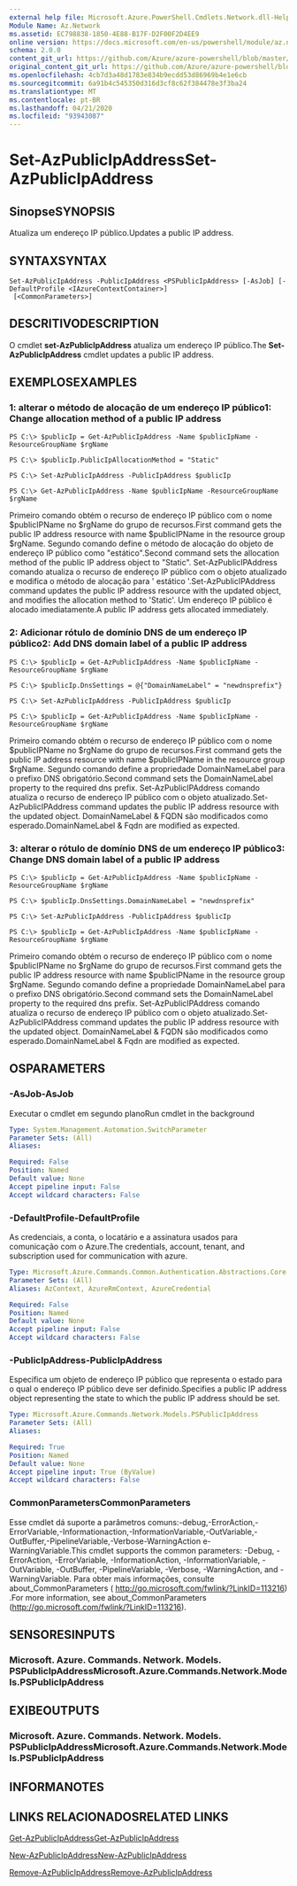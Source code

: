 ```yaml
---
external help file: Microsoft.Azure.PowerShell.Cmdlets.Network.dll-Help.xml
Module Name: Az.Network
ms.assetid: EC798838-1850-4E88-B17F-D2F00F2D4EE9
online version: https://docs.microsoft.com/en-us/powershell/module/az.network/set-azpublicipaddress
schema: 2.0.0
content_git_url: https://github.com/Azure/azure-powershell/blob/master/src/Network/Network/help/Set-AzPublicIpAddress.md
original_content_git_url: https://github.com/Azure/azure-powershell/blob/master/src/Network/Network/help/Set-AzPublicIpAddress.md
ms.openlocfilehash: 4cb7d3a48d1783e834b9ecdd53d86969b4e1e6cb
ms.sourcegitcommit: 6a91b4c545350d316d3cf8c62f384478e3f3ba24
ms.translationtype: MT
ms.contentlocale: pt-BR
ms.lasthandoff: 04/21/2020
ms.locfileid: "93943087"
---
```

# <span data-ttu-id="bb1a6-101">Set-AzPublicIpAddress</span><span class="sxs-lookup"><span data-stu-id="bb1a6-101">Set-AzPublicIpAddress</span></span>

## <span data-ttu-id="bb1a6-102">Sinopse</span><span class="sxs-lookup"><span data-stu-id="bb1a6-102">SYNOPSIS</span></span>
<span data-ttu-id="bb1a6-103">Atualiza um endereço IP público.</span><span class="sxs-lookup"><span data-stu-id="bb1a6-103">Updates a public IP address.</span></span>

## <span data-ttu-id="bb1a6-104">SYNTAX</span><span class="sxs-lookup"><span data-stu-id="bb1a6-104">SYNTAX</span></span>

```
Set-AzPublicIpAddress -PublicIpAddress <PSPublicIpAddress> [-AsJob] [-DefaultProfile <IAzureContextContainer>]
 [<CommonParameters>]
```

## <span data-ttu-id="bb1a6-105">DESCRITIVO</span><span class="sxs-lookup"><span data-stu-id="bb1a6-105">DESCRIPTION</span></span>
<span data-ttu-id="bb1a6-106">O cmdlet **set-AzPublicIpAddress** atualiza um endereço IP público.</span><span class="sxs-lookup"><span data-stu-id="bb1a6-106">The **Set-AzPublicIpAddress** cmdlet updates a public IP address.</span></span>

## <span data-ttu-id="bb1a6-107">EXEMPLOS</span><span class="sxs-lookup"><span data-stu-id="bb1a6-107">EXAMPLES</span></span>

### <span data-ttu-id="bb1a6-108">1: alterar o método de alocação de um endereço IP público</span><span class="sxs-lookup"><span data-stu-id="bb1a6-108">1: Change allocation method of a public IP address</span></span>
```
PS C:\> $publicIp = Get-AzPublicIpAddress -Name $publicIpName -ResourceGroupName $rgName

PS C:\> $publicIp.PublicIpAllocationMethod = "Static"
    
PS C:\> Set-AzPublicIpAddress -PublicIpAddress $publicIp

PS C:\> Get-AzPublicIpAddress -Name $publicIpName -ResourceGroupName $rgName
```

 <span data-ttu-id="bb1a6-109">Primeiro comando obtém o recurso de endereço IP público com o nome $publicIPName no $rgName do grupo de recursos.</span><span class="sxs-lookup"><span data-stu-id="bb1a6-109">First command gets the public IP address resource with name $publicIPName in the resource group $rgName.</span></span>
<span data-ttu-id="bb1a6-110">Segundo comando define o método de alocação do objeto de endereço IP público como "estático".</span><span class="sxs-lookup"><span data-stu-id="bb1a6-110">Second command sets the allocation method of the public IP address object to "Static".</span></span>
<span data-ttu-id="bb1a6-111">Set-AzPublicIPAddress comando atualiza o recurso de endereço IP público com o objeto atualizado e modifica o método de alocação para ' estático '.</span><span class="sxs-lookup"><span data-stu-id="bb1a6-111">Set-AzPublicIPAddress command updates the public IP address resource with the updated object, and modifies the allocation method to 'Static'.</span></span> <span data-ttu-id="bb1a6-112">Um endereço IP público é alocado imediatamente.</span><span class="sxs-lookup"><span data-stu-id="bb1a6-112">A public IP address gets allocated immediately.</span></span>

### <span data-ttu-id="bb1a6-113">2: Adicionar rótulo de domínio DNS de um endereço IP público</span><span class="sxs-lookup"><span data-stu-id="bb1a6-113">2: Add DNS domain label of a public IP address</span></span>
```
PS C:\> $publicIp = Get-AzPublicIpAddress -Name $publicIpName -ResourceGroupName $rgName

PS C:\> $publicIp.DnsSettings = @{"DomainNameLabel" = "newdnsprefix"}
    
PS C:\> Set-AzPublicIpAddress -PublicIpAddress $publicIp

PS C:\> $publicIp = Get-AzPublicIpAddress -Name $publicIpName -ResourceGroupName $rgName
```

<span data-ttu-id="bb1a6-114">Primeiro comando obtém o recurso de endereço IP público com o nome $publicIPName no $rgName do grupo de recursos.</span><span class="sxs-lookup"><span data-stu-id="bb1a6-114">First command gets the public IP address resource with name $publicIPName in the resource group $rgName.</span></span>
<span data-ttu-id="bb1a6-115">Segundo comando define a propriedade DomainNameLabel para o prefixo DNS obrigatório.</span><span class="sxs-lookup"><span data-stu-id="bb1a6-115">Second command sets the DomainNameLabel property to the required dns prefix.</span></span>
<span data-ttu-id="bb1a6-116">Set-AzPublicIPAddress comando atualiza o recurso de endereço IP público com o objeto atualizado.</span><span class="sxs-lookup"><span data-stu-id="bb1a6-116">Set-AzPublicIPAddress command updates the public IP address resource with the updated object.</span></span> <span data-ttu-id="bb1a6-117">DomainNameLabel & FQDN são modificados como esperado.</span><span class="sxs-lookup"><span data-stu-id="bb1a6-117">DomainNameLabel & Fqdn are modified as expected.</span></span>
    
### <span data-ttu-id="bb1a6-118">3: alterar o rótulo de domínio DNS de um endereço IP público</span><span class="sxs-lookup"><span data-stu-id="bb1a6-118">3: Change DNS domain label of a public IP address</span></span>
```
PS C:\> $publicIp = Get-AzPublicIpAddress -Name $publicIpName -ResourceGroupName $rgName

PS C:\> $publicIp.DnsSettings.DomainNameLabel = "newdnsprefix"
    
PS C:\> Set-AzPublicIpAddress -PublicIpAddress $publicIp

PS C:\> $publicIp = Get-AzPublicIpAddress -Name $publicIpName -ResourceGroupName $rgName
```

<span data-ttu-id="bb1a6-119">Primeiro comando obtém o recurso de endereço IP público com o nome $publicIPName no $rgName do grupo de recursos.</span><span class="sxs-lookup"><span data-stu-id="bb1a6-119">First command gets the public IP address resource with name $publicIPName in the resource group $rgName.</span></span>
<span data-ttu-id="bb1a6-120">Segundo comando define a propriedade DomainNameLabel para o prefixo DNS obrigatório.</span><span class="sxs-lookup"><span data-stu-id="bb1a6-120">Second command sets the DomainNameLabel property to the required dns prefix.</span></span>
<span data-ttu-id="bb1a6-121">Set-AzPublicIPAddress comando atualiza o recurso de endereço IP público com o objeto atualizado.</span><span class="sxs-lookup"><span data-stu-id="bb1a6-121">Set-AzPublicIPAddress command updates the public IP address resource with the updated object.</span></span> <span data-ttu-id="bb1a6-122">DomainNameLabel & FQDN são modificados como esperado.</span><span class="sxs-lookup"><span data-stu-id="bb1a6-122">DomainNameLabel & Fqdn are modified as expected.</span></span>

## <span data-ttu-id="bb1a6-123">OS</span><span class="sxs-lookup"><span data-stu-id="bb1a6-123">PARAMETERS</span></span>

### <span data-ttu-id="bb1a6-124">-AsJob</span><span class="sxs-lookup"><span data-stu-id="bb1a6-124">-AsJob</span></span>
<span data-ttu-id="bb1a6-125">Executar o cmdlet em segundo plano</span><span class="sxs-lookup"><span data-stu-id="bb1a6-125">Run cmdlet in the background</span></span>

```yaml
Type: System.Management.Automation.SwitchParameter
Parameter Sets: (All)
Aliases:

Required: False
Position: Named
Default value: None
Accept pipeline input: False
Accept wildcard characters: False
```

### <span data-ttu-id="bb1a6-126">-DefaultProfile</span><span class="sxs-lookup"><span data-stu-id="bb1a6-126">-DefaultProfile</span></span>
<span data-ttu-id="bb1a6-127">As credenciais, a conta, o locatário e a assinatura usados para comunicação com o Azure.</span><span class="sxs-lookup"><span data-stu-id="bb1a6-127">The credentials, account, tenant, and subscription used for communication with azure.</span></span>

```yaml
Type: Microsoft.Azure.Commands.Common.Authentication.Abstractions.Core.IAzureContextContainer
Parameter Sets: (All)
Aliases: AzContext, AzureRmContext, AzureCredential

Required: False
Position: Named
Default value: None
Accept pipeline input: False
Accept wildcard characters: False
```

### <span data-ttu-id="bb1a6-128">-PublicIpAddress</span><span class="sxs-lookup"><span data-stu-id="bb1a6-128">-PublicIpAddress</span></span>
<span data-ttu-id="bb1a6-129">Especifica um objeto de endereço IP público que representa o estado para o qual o endereço IP público deve ser definido.</span><span class="sxs-lookup"><span data-stu-id="bb1a6-129">Specifies a public IP address object representing the state to which the public IP address should be set.</span></span>

```yaml
Type: Microsoft.Azure.Commands.Network.Models.PSPublicIpAddress
Parameter Sets: (All)
Aliases:

Required: True
Position: Named
Default value: None
Accept pipeline input: True (ByValue)
Accept wildcard characters: False
```

### <span data-ttu-id="bb1a6-130">CommonParameters</span><span class="sxs-lookup"><span data-stu-id="bb1a6-130">CommonParameters</span></span>
<span data-ttu-id="bb1a6-131">Esse cmdlet dá suporte a parâmetros comuns:-debug,-ErrorAction,-ErrorVariable,-Informationaction,-InformationVariable,-OutVariable,-OutBuffer,-PipelineVariable,-Verbose-WarningAction e-WarningVariable.</span><span class="sxs-lookup"><span data-stu-id="bb1a6-131">This cmdlet supports the common parameters: -Debug, -ErrorAction, -ErrorVariable, -InformationAction, -InformationVariable, -OutVariable, -OutBuffer, -PipelineVariable, -Verbose, -WarningAction, and -WarningVariable.</span></span> <span data-ttu-id="bb1a6-132">Para obter mais informações, consulte about_CommonParameters ( http://go.microsoft.com/fwlink/?LinkID=113216) .</span><span class="sxs-lookup"><span data-stu-id="bb1a6-132">For more information, see about_CommonParameters (http://go.microsoft.com/fwlink/?LinkID=113216).</span></span>

## <span data-ttu-id="bb1a6-133">SENSORES</span><span class="sxs-lookup"><span data-stu-id="bb1a6-133">INPUTS</span></span>

### <span data-ttu-id="bb1a6-134">Microsoft. Azure. Commands. Network. Models. PSPublicIpAddress</span><span class="sxs-lookup"><span data-stu-id="bb1a6-134">Microsoft.Azure.Commands.Network.Models.PSPublicIpAddress</span></span>

## <span data-ttu-id="bb1a6-135">EXIBE</span><span class="sxs-lookup"><span data-stu-id="bb1a6-135">OUTPUTS</span></span>

### <span data-ttu-id="bb1a6-136">Microsoft. Azure. Commands. Network. Models. PSPublicIpAddress</span><span class="sxs-lookup"><span data-stu-id="bb1a6-136">Microsoft.Azure.Commands.Network.Models.PSPublicIpAddress</span></span>

## <span data-ttu-id="bb1a6-137">INFORMA</span><span class="sxs-lookup"><span data-stu-id="bb1a6-137">NOTES</span></span>

## <span data-ttu-id="bb1a6-138">LINKS RELACIONADOS</span><span class="sxs-lookup"><span data-stu-id="bb1a6-138">RELATED LINKS</span></span>

[<span data-ttu-id="bb1a6-139">Get-AzPublicIpAddress</span><span class="sxs-lookup"><span data-stu-id="bb1a6-139">Get-AzPublicIpAddress</span></span>](./Get-AzPublicIpAddress.md)

[<span data-ttu-id="bb1a6-140">New-AzPublicIpAddress</span><span class="sxs-lookup"><span data-stu-id="bb1a6-140">New-AzPublicIpAddress</span></span>](./New-AzPublicIpAddress.md)

[<span data-ttu-id="bb1a6-141">Remove-AzPublicIpAddress</span><span class="sxs-lookup"><span data-stu-id="bb1a6-141">Remove-AzPublicIpAddress</span></span>](./Remove-AzPublicIpAddress.md)



